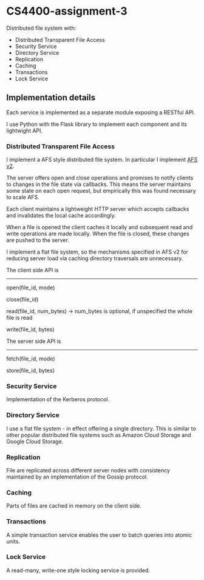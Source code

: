 # CS4400-assignment-3

Distributed file system with:

- Distributed Transparent File Access
- Security Service
- Directory Service
- Replication
- Caching
- Transactions
- Lock Service

## Implementation details

Each service is implemented as a separate module exposing a RESTful API.

I use Python with the Flask library to implement each component and its lightwight API.

### Distributed Transparent File Access

I implement a AFS style distributed file system. In particular I implement [AFS v2](http://pages.cs.wisc.edu/~remzi/OSTEP/dist-afs.pdf).

The server offers open and close operations and promises to notify clients to changes in the file state via callbacks. This means the server maintains some state on each open request, but empirically this was found necessary to scale AFS.

Each client maintains a lightweight HTTP server which accepts callbacks and invalidates the local cache accordingly.

When a file is opened the client caches it locally and subsequent read and write operations are made locally. When the file is closed, these changes are pushed to the server.

I implement a flat file system, so the mechanisms specified in AFS v2 for reducing server load via caching directory traversals are unnecessary.

The client side API is

---

open(file_id, mode)

close(file_id)

read(file_id, num_bytes) -> num_bytes is optional, if unspecified the whole file is read

write(file_id, bytes)

The server side API is

---

fetch(file_id, mode)

store(file_id, bytes)

### Security Service

Implementation of the Kerberos protocol.

### Directory Service

I use a flat file system - in effect offering a single directory. This is similar to other popular distributed file systems such as Amazon Cloud Storage and Google Cloud Storage.

### Replication

File are replicated across different server nodes with consistency maintained by an implementation of the Gossip protocol.

### Caching

Parts of files are cached in memory on the client side.

### Transactions

A simple transaction service enables the user to batch queries into atomic units.

### Lock Service

A read-many, write-one style locking service is provided.